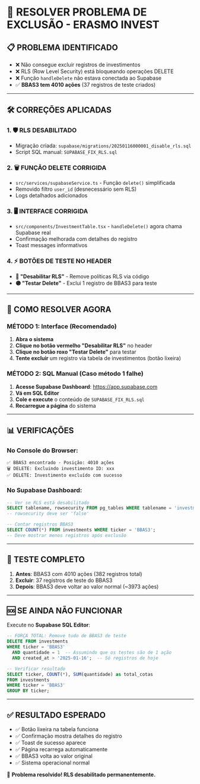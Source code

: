 # 🚨 **RESOLVER PROBLEMA DE EXCLUSÃO - ERASMO INVEST**

## 📋 **PROBLEMA IDENTIFICADO**
- ❌ Não consegue excluir registros de investimentos
- ❌ RLS (Row Level Security) está bloqueando operações DELETE
- ❌ Função `handleDelete` não estava conectada ao Supabase
- ✅ **BBAS3 tem 4010 ações** (37 registros de teste criados)

---

## 🛠️ **CORREÇÕES APLICADAS**

### 1. **🛡️ RLS DESABILITADO**
- Migração criada: `supabase/migrations/20250116000001_disable_rls.sql`
- Script SQL manual: `SUPABASE_FIX_RLS.sql`

### 2. **🗑️ FUNÇÃO DELETE CORRIGIDA**
- `src/services/supabaseService.ts` - Função `delete()` simplificada
- Removido filtro `user_id` (desnecessário sem RLS)
- Logs detalhados adicionados

### 3. **🖥️ INTERFACE CORRIGIDA**
- `src/components/InvestmentTable.tsx` - `handleDelete()` agora chama Supabase real
- Confirmação melhorada com detalhes do registro
- Toast messages informativos

### 4. **⚡ BOTÕES DE TESTE NO HEADER**
- **🔴 "Desabilitar RLS"** - Remove políticas RLS via código
- **🟣 "Testar Delete"** - Exclui 1 registro de BBAS3 para teste

---

## 🔧 **COMO RESOLVER AGORA**

### **MÉTODO 1: Interface (Recomendado)**
1. **Abra o sistema** 
2. **Clique no botão vermelho "Desabilitar RLS"** no header
3. **Clique no botão roxo "Testar Delete"** para testar
4. **Tente excluir** um registro via tabela de investimentos (botão lixeira)

### **MÉTODO 2: SQL Manual (Caso método 1 falhe)**
1. **Acesse Supabase Dashboard**: https://app.supabase.com
2. **Vá em SQL Editor**
3. **Cole e execute** o conteúdo de `SUPABASE_FIX_RLS.sql`
4. **Recarregue a página** do sistema

---

## 📊 **VERIFICAÇÕES**

### **No Console do Browser:**
```
✅ BBAS3 encontrado - Posição: 4010 ações
🗑️ DELETE: Excluindo investimento ID: xxx
✅ DELETE: Investimento excluído com sucesso
```

### **No Supabase Dashboard:**
```sql
-- Ver se RLS está desabilitado
SELECT tablename, rowsecurity FROM pg_tables WHERE tablename = 'investments';
-- rowsecurity deve ser 'false'

-- Contar registros BBAS3
SELECT COUNT(*) FROM investments WHERE ticker = 'BBAS3';
-- Deve mostrar menos registros após exclusão
```

---

## 🎯 **TESTE COMPLETO**

1. **Antes**: BBAS3 com 4010 ações (382 registros total)
2. **Excluir**: 37 registros de teste do BBAS3
3. **Depois**: BBAS3 deve voltar ao valor normal (~3973 ações)

---

## 🆘 **SE AINDA NÃO FUNCIONAR**

Execute no **Supabase SQL Editor**:
```sql
-- FORÇA TOTAL: Remove tudo de BBAS3 de teste
DELETE FROM investments 
WHERE ticker = 'BBAS3' 
  AND quantidade = 1  -- Assumindo que os testes são de 1 ação
  AND created_at > '2025-01-16';  -- Só registros de hoje

-- Verificar resultado
SELECT ticker, COUNT(*), SUM(quantidade) as total_cotas
FROM investments 
WHERE ticker = 'BBAS3'
GROUP BY ticker;
```

---

## ✅ **RESULTADO ESPERADO**
- ✅ Botão lixeira na tabela funciona
- ✅ Confirmação mostra detalhes do registro
- ✅ Toast de sucesso aparece
- ✅ Página recarrega automaticamente
- ✅ BBAS3 volta ao valor original
- ✅ Sistema operacional normal

🎉 **Problema resolvido! RLS desabilitado permanentemente.** 
